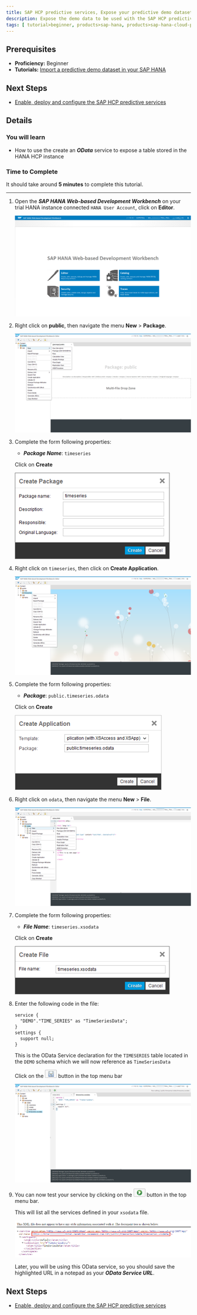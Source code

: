 ```yaml
---
title: SAP HCP predictive services, Expose your predictive demo dataset as an OData service
description: Expose the demo data to be used with the SAP HCP predictive services as an OData services
tags: [ tutorial>beginner, products>sap-hana, products>sap-hana-cloud-platform, products>sap-hana-cloud-platform-predictive-services, topic>predictive, topic>odata ]
---
```


## Prerequisites
  - **Proficiency:** Beginner
  - **Tutorials:** [Import a predictive demo dataset in your SAP HANA](http://go.sap.com/developer/tutorials/hcpps-hana-dataset-import.html)

## Next Steps
  - [Enable, deploy and configure the SAP HCP predictive services](http://go.sap.com/developer/tutorials/hcpps-ps-configure.html)

## Details
### You will learn
  - How to use the create an ***OData*** service to expose a table stored in the HANA HCP instance

### Time to Complete
It should take around **5 minutes** to complete this tutorial.

---

1. Open the ***SAP HANA Web-based Development Workbench*** on your trial HANA instance connected `HANA User Account`, click on **Editor**.

    ![SAP HANA Web-based Development Workbench](1.png)

1. Right click on **public**, then navigate the menu **New** > **Package**.

    ![SAP HANA Web-based Development Workbench](2.png)

1. Complete the form following properties:

    - ***Package Name***: `timeseries`

    Click on **Create**

    ![New Package](3.png)

1. Right click on `timeseries`, then click on **Create Application**.

    ![SAP HANA Web-based Development Workbench](4.png)

1. Complete the form following properties:

    - ***Package***: `public.timeseries.odata`

    Click on **Create**

    ![New Application](5.png)

1. Right click on `odata`, then navigate the menu **New** > **File**.

    ![SAP HANA Web-based Development Workbench](6.png)

1. Complete the form following properties:

    - ***File Name***: `timeseries.xsodata`

    Click on **Create**

    ![New Package](7.png)

1. Enter the following code in the file:

    ```
    service {
      "DEMO"."TIME_SERIES" as "TimeSeriesData";
    }
    settings {
      support null;
    }
    ```

    This is the OData Service declaration for the `TIMESERIES` table located in the `DEMO` schema which we will now reference as `TimeSeriesData`

    Click on the ![save](0-save.png) button in the top menu bar

    ![XS OData](8.png)

1. You can now test your service by clicking on the ![run](0-run.png) button in the top menu bar.

    This will list all the services defined in your `xsodata` file.

    ![OData Service List](9.png)

    Later, you will be using this OData service, so you should save the highlighted URL in a notepad as your ***OData Service URL***.

## Next Steps
  - [Enable, deploy and configure the SAP HCP predictive services](http://go.sap.com/developer/tutorials/hcpps-ps-configure.html)
